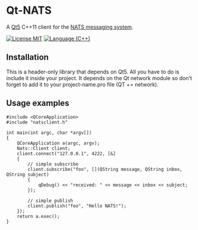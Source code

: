 # Qt-NATS
A [Qt5](https://www.qt.io) C++11 client for the [NATS messaging system](https://nats.io).

[![License MIT](https://cdn.rawgit.com/pkoretic/qt-nats/badges/license.svg)](http://opensource.org/licenses/MIT)
[![Language (C++)](https://cdn.rawgit.com/pkoretic/qt-nats/badges/powered_by-C%2B%2B-blue.svg)](http://en.cppreference.com/w/cpp/language)

## Installation
This is a header-only library that depends on Qt5. All you have to do is include it inside your project. It depends on the Qt network module so don't forget to add it to your project-name.pro file (QT += network).


## Usage examples

```
#include <QCoreApplication>
#include "natsclient.h"

int main(int argc, char *argv[])
{
    QCoreApplication a(argc, argv);
    Nats::Client client;
    client.connect("127.0.0.1", 4222, [&]
    {
        // simple subscribe
        client.subscribe("foo", [](QString message, QString inbox, QString subject)
        {
            qDebug() << "received: " << message << inbox << subject;
        });

        // simple publish
        client.publish("foo", "Hello NATS!");
    });
    return a.exec();
}
```
